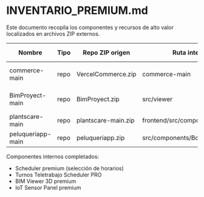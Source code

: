 # INVENTARIO_PREMIUM.md

Este documento recopila los componentes y recursos de alto valor localizados en archivos ZIP externos.

| Nombre            | Tipo | Repo ZIP origen     | Ruta interna                   | Tecnología actual | Por qué es valioso           | Dificultad migrar | Carpeta destino | Ideas adicionales |
| ----------------- | ---- | ------------------- | ------------------------------ | ----------------- | ---------------------------- | ----------------- | --------------- | ----------------- |
| commerce-main     | repo | VercelCommerce.zip  | commerce-main                  | -                 | Recurso premium reutilizable | media             | premium/        |                   |
| BimProyect-main   | repo | BimProyect.zip      | src/viewer                     | Three.js          | Visualizador BIM completo    | media             | premium/3d      | Integrar VR       |
| plantscare-main   | repo | plantscare-main.zip | frontend/src/components        | Vue.js            | Panel IoT y sensores         | media             | premium/iot     | Refactor a React  |
| peluqueriapp-main | repo | peluqueriapp.zip    | src/components/BookingForm.jsx | React             | Formulario de reservas       | media             | premium/forms   | Integrar pagos    |

Componentes internos completados:

- Scheduler premium (selección de horarios)
- Turnos Teletrabajo Scheduler PRO
- BIM Viewer 3D premium
- IoT Sensor Panel premium
